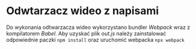 # Odwtarzacz wideo z napisami

Do wykonania odtwarzacza wideo wykorzystano bundler *Webpack* wraz z kompilatorem *Babel*. Aby uzyskać plik *out.js* należy zainstalować odpowiednie paczki 
`npm install`
oraz uruchomić webpacka
`npx webpack`